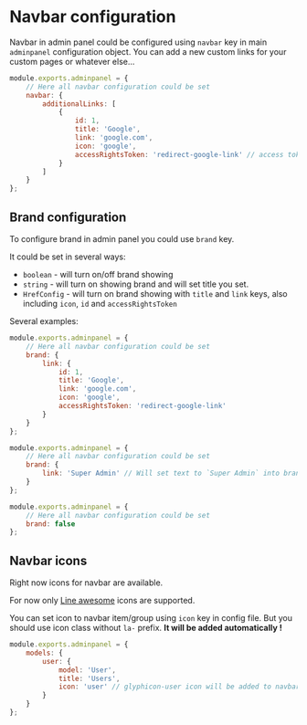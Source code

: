 # Navbar configuration

Navbar in admin panel could be configured using `navbar` key in main `adminpanel` configuration object.
You can add a new custom links for your custom pages or whatever else...

```javascript
module.exports.adminpanel = {
    // Here all navbar configuration could be set
    navbar: {
        additionalLinks: [
            {
                id: 1,
                title: 'Google',
                link: 'google.com',
                icon: 'google',
                accessRightsToken: 'redirect-google-link' // access token for redirection
            }
        ]
    }
};
```

## Brand configuration

To configure brand in admin panel you could use `brand` key.

It could be set in several ways:

+ `boolean` - will turn on/off brand showing
+ `string` - will turn on showing brand and will set title you set.
+ `HrefConfig` - will turn on brand showing with `title` and `link` keys, also including `icon`, `id` and `accessRightsToken`

Several examples:

```javascript
module.exports.adminpanel = {
    // Here all navbar configuration could be set
    brand: {
        link: {
            id: 1,
            title: 'Google',
            link: 'google.com',
            icon: 'google',
            accessRightsToken: 'redirect-google-link'
        }
    }
};
```

```javascript
module.exports.adminpanel = {
    // Here all navbar configuration could be set
    brand: {
        link: 'Super Admin' // Will set text to `Super Admin` into brand
    }
};
```

```javascript
module.exports.adminpanel = {
    // Here all navbar configuration could be set
    brand: false
};
```

## Navbar icons
Right now icons for navbar are available.

For now only [Line awesome](https://icons8.com/line-awesome) icons are supported.

You can set icon to navbar item/group using `icon` key in config file.
But you should use icon class without `la-` prefix. **It will be added automatically !**

```javascript
module.exports.adminpanel = {
    models: {
        user: {
            model: 'User',
            title: 'Users',
            icon: 'user' // glyphicon-user icon will be added to navbar
        }
    }
};
```

